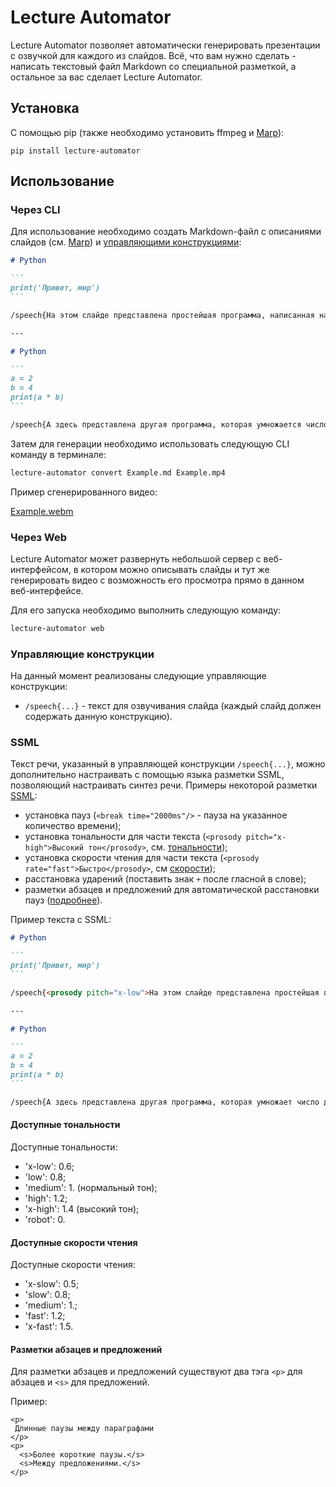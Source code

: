 # Lecture Automator

Lecture Automator позволяет автоматически генерировать презентации с озвучкой для каждого из слайдов. Всё, что вам нужно сделать - написать текстовый файл Markdown со специальной разметкой, а остальное за вас сделает Lecture Automator.

## Установка

С помощью pip (также необходимо установить ffmpeg и [Marp](https://github.com/marp-team/marp-cli)):
```
pip install lecture-automator
```

## Использование

### Через CLI

Для использование необходимо создать Markdown-файл с описаниями слайдов (см. [Marp](https://marp.app/#get-started)) и [управляющими конструкциями](#управляющие-конструкции):
````md
# Python

```
print('Привет, мир')
```

/speech{На этом слайде представлена простейшая программа, написанная на языке програмирования Пайтон. Эта программа просто выводит указанные слова в терминал.}

---

# Python

```
a = 2
b = 4
print(a * b)
```

/speech{А здесь представлена другая программа, которая умножается число два на число четыре.}

````

Затем для генерации необходимо использовать следующую CLI команду в терминале:
```bash
lecture-automator convert Example.md Example.mp4
```

Пример сгенерированного видео:

[Example.webm](https://user-images.githubusercontent.com/33065236/231875817-1d3aae09-2a63-4bb1-8380-8b7f024bbe45.webm)

### Через Web

Lecture Automator может развернуть небольшой сервер с веб-интерфейсом, в котором можно
описывать слайды и тут же генерировать видео с возможность его просмотра прямо в данном
веб-интерфейсе.

Для его запуска необходимо выполнить следующую команду:
```bash
lecture-automator web
```


### Управляющие конструкции 

На данный момент реализованы следующие управляющие конструкции:
- `/speech{...}` - текст для озвучивания слайда (каждый слайд должен содержать данную конструкцию). 


### SSML

Текст речи, указанный в управляющей конструкции `/speech{...}`, можно дополнительно настраивать с помощью языка разметки SSML, позволяющий настраивать синтез речи. Примеры некоторой разметки [SSML](https://wiki.calloffice.ru/index.php?title=%D0%9F%D0%BE%D0%B4%D0%B4%D0%B5%D1%80%D0%B6%D0%B8%D0%B2%D0%B0%D0%B5%D0%BC%D1%8B%D0%B5_%D1%82%D0%B5%D0%B3%D0%B8_SSML_%D0%B2_Silero_TTS):
- установка пауз (`<break time="2000ms"/>` - пауза на указанное количество времени);
- установка тональности для части текста (`<prosody pitch="x-high">Высокий тон</prosody>`, см. [тональности](#доступные-тональности));
- установка скорости чтения для части текста (`<prosody rate="fast">Быстро</prosody>`, см [скорости](#доступные-скорости-чтения));
- расстановка ударений (поставить знак `+` после гласной в слове);
- разметки абзацев и предложений для автоматической расстановки пауз ([подробнее](#разметки-абзацев-и-предложений)).

Пример текста с SSML:
````md
# Python

```
print('Привет, мир')
```

/speech{<prosody pitch="x-low">На этом слайде представлена простейшая программа</prosody>, написанная на языке програмирования <break time="2000ms"/> Пайтон. Эта программа просто выводит указанные слова в терминал.}

---

# Python

```
a = 2
b = 4
print(a * b)
```

/speech{А здесь представлена другая программа, которая умножает число два на число четыре.}
````


#### Доступные тональности 

Доступные тональности:
- 'x-low': 0.6; 
- 'low': 0.8;
- 'medium': 1. (нормальный тон);
- 'high': 1.2;
- 'x-high': 1.4 (высокий тон);
- 'robot': 0.

#### Доступные скорости чтения

Доступные скорости чтения:
- 'x-slow': 0.5;
- 'slow': 0.8;
- 'medium': 1.;
- 'fast': 1.2;
- 'x-fast': 1.5.


#### Разметки абзацев и предложений

Для разметки абзацев и предложений существуют два тэга `<p>` для абзацев и `<s>` для предложений.

Пример:
```
<p>
 Длинные паузы между параграфами
</p>
<p>
  <s>Более короткие паузы.</s>
  <s>Между предложениями.</s>
</p>
```